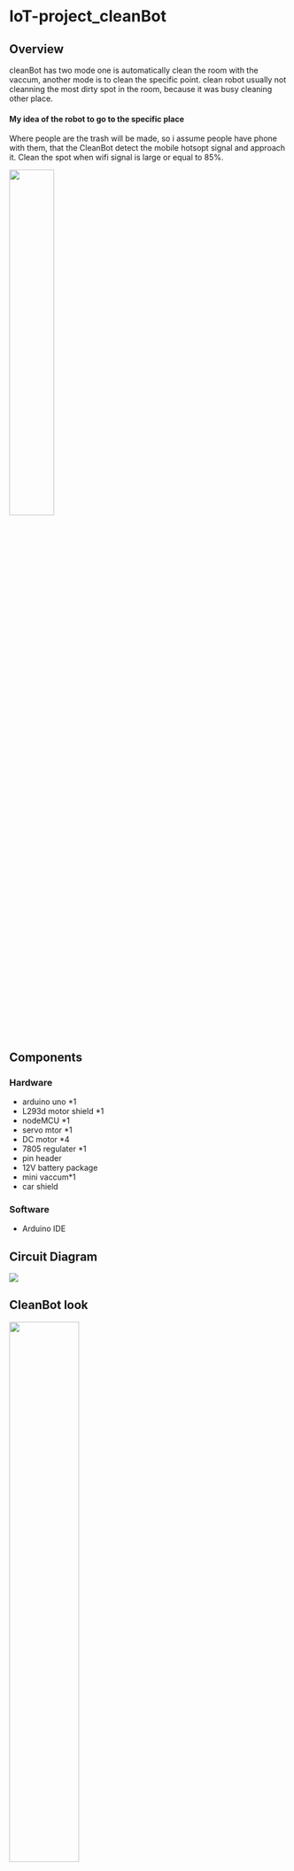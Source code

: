 # IoT-project_cleanBot

## Overview
cleanBot has two mode one is automatically clean the room with the vaccum, another mode is to clean the specific point.
clean robot usually not cleanning the most dirty spot in the room, because it was busy cleaning other place. 

#### My idea of the robot to go to the specific place
Where people are the trash will be made, so i assume people have phone with them, that the CleanBot detect the mobile hotsopt signal and approach it. Clean the spot when wifi signal is large or equal to 85%.


<img src="https://i.imgur.com/SboxFeM.png" width="40%" height ="40%">


## Components
### Hardware
- arduino uno *1
- L293d motor shield *1
- nodeMCU *1
- servo mtor *1
- DC motor *4
- 7805 regulater *1
- pin header
- 12V battery package
- mini vaccum*1
- car shield

### Software
- Arduino IDE

## Circuit Diagram
![](https://i.imgur.com/5rGqtyh.png)

## CleanBot look
<img src="https://i.imgur.com/79DiJS9.jpg" width="50%" height ="50%">
<img src="https://i.imgur.com/yR6ifUQ.jpg" width="50%" height ="50%">
<img src="https://i.imgur.com/Ph3gViL.jpg" width="40%" height ="30%">

## Before Getting start
`vscode` can compile the arduino and more easy to debug, code hinting, auto compile and IntelliSense.

vscode compile arduino:
- install extention `arduino`
- go to command panel to `Arduino: Initialize`
- generate files `arduino.json` `c_cppproperties.json` `my_setch.ino`
- in `c_cppproperties.json` have to inclue Path of the library you want to use

## The mistake I have made
while i have reference many documents and try to bring it together to make my own robot ,although i have study about the compoenets  can it be connect to each other ,but still have lots of issue when i try to connect them.

#### L293d motor shield (notice!!)
Because the motor shield has no `pin header` on the digital pin, analog pin, power and GND pin. So i have to `welding pin header` by my self! (make sure you buy the L293d motor shield with pin header on it) 

> `jumper`
when you plugin the USB and with the external power you have to remove it from the L293d motor shield so you can test your motor.
If you unplung the USB and connect with the external power you have to plugin the 

#### Arduino wifi module (notice!)
i should buy the arduino UNO that has wifi (esp8266) on it, or the smaller chip of esp8266 module (it will simply gives UNO the wifi function)

## Arduino Uno connect to NodeMCU

### NodeMCU circuit 
<img src="https://i.imgur.com/snR8yYY.png" width="40%" height ="40%">
<img src="https://i.imgur.com/42Xp1kk.png" width="40%" height ="40%">
`A4=SDA` `A5=SCL`
NodeMCU is very fragile if voltage too high and not stable it will broke.
So i use `7805` to regulate the voltage 


### NodeMCU I2C with Arduino IDE
I used NodeMCU as 
- webserver
- detect the mobile hotspot
- sending data to Uno

> I2C 
is a serial bus interface connection protocol (two-wire interface). 
- SDA (serial data):wire is used for data exchange between master and slave devices.
- SCL (serial clock):is used for the synchronous clock in between master and slave devices.
 works in two modes:
 `Master Device : NodeMCU`
 `Slave Device : Arduino UNO`
 
 ### NodeMCU side library
 ```
#include <ESP8266WiFi.h>
#include <ESP8266WebServer.h>
#include <WiFiClient.h>
#include <Wire.h> //for NodeMCU communicate with Uno
 ```
 ### NodeMCU side
 - connect the wifi
 - website
 - scan the mobile hotspot signal
 - pass the value to Arduino Uno
 
> wifi signal
>I have covert wifi strength in dBm to percentage 


 ### Difficulty in NodeMCU
 when i try to connect to the mobile hotspot signal, the nodeMCU keep disconnect it.
 I have try to use 2.4Ghz (iphone and Android) and push the reset button on the NodeMCU, still can not work. 
 And there are many people asking the same question online.
 
 ## Arduino UNO
 use Uno to control:
 - L293d motor shield
 - four DC motor
 - ultrasonic
 - servo motor
 - vaccum
 
 ### obstacle avoid use one ultrasonic and servo motor
 <img src = "https://i.imgur.com/TvGM8OY.png" width="50%" height = "30%">
 ultrasonic will be like eyes and detect whether there are obstacle, and servo motor will turn left (180 degree) and right (0 degree) to let it check.
 
 ## Arduino Uno library
 ```
 #include <Wire.h>
#include <NewPing.h>
#include <Servo.h>
#include <AFMotor.h>
 ```
 ### To approach the hotspot
 idea: do the obstacle avoid first, check the wifi strength if over 85 will be test the which derection is more approach then move. 
 - obstacle avoid function
 - below wifi strength 85 (reverse)
 - over 85 slowly approach
 
 ### what i have overcome 
  - four DC motors need `up to 9v` 
  At first i use 9v but it can not push the whole car with four motors.
  So i use two battery case series connection create `12v`. Then it can drive the four motors to move. 
  
  <img src="https://i.imgur.com/1CdrOkA.png" width ="30%" height ="20%">
  > But these method have broke 3 battery packages thier GND wire all broke.
  
  
 ### Difficulty in Arduino Uno
 > L293d motor shield
  The Right Front motors was turning too fast, and can not be adjust by the `setspeed`.
  Test it if is the motor problem or L293d motor shield problem: after testing it was the L293d M2 position problem.
  It can only adjust `stop` and `higher speed` (can not higher speed because other motor can not follow up it will turn out to be run the circle) 
  
 ### Cleaning part
 <img src="https://i.imgur.com/wXrmRjn.jpg" width ="30%">
  <img src="https://i.imgur.com/aTABqVE.jpg" width ="30%">
  
 At first i dicomposed the mini vaccum. Try to use the motor to attacth on the L293d motor shield.
 But there is no enough space for me to connect on it, so i try to connect 5V power and GND. When i connect it always `crash` my arduino.
 So there are few solution:
 
 - put battery directly in mini vaccum (I choose this one because of the deadline)
 - use another motor driver connect on NodeMCU (Arduino is already full)
 - use L293d M1 motor driver (means that i have to give up one wheel and adjust the turn degree) 
  
 ## Video
 i forgot to record the website
 
 <img src="https://i.imgur.com/Pr2FJL7.jpg" width ="30%">
 
 
 https://youtu.be/cyFD_qQukRg
 
 ## Reference
 wifi_signal: https://www.intuitibits.com/2016/03/23/dbm-to-percent-conversion/
 
 NodeMCU: https://randomnerdtutorials.com/esp8266-pinout-reference-gpios/
 
 https://www.the-diy-life.com/arduino-based-obstacle-avoiding-robot-car/
 
 



